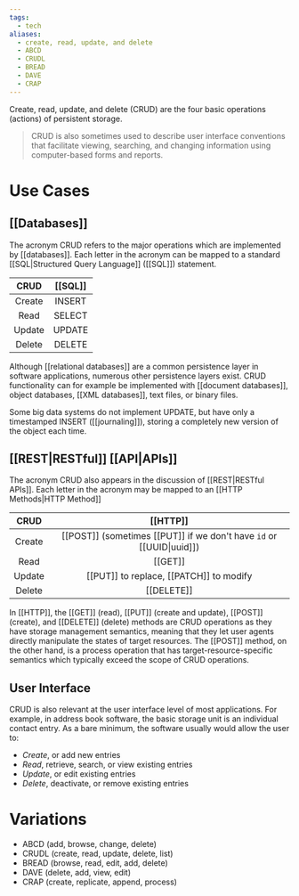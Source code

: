```yaml
---
tags:
  - tech
aliases:
  - create, read, update, and delete
  - ABCD
  - CRUDL
  - BREAD
  - DAVE
  - CRAP
---
```

Create, read, update, and delete (CRUD) are the four basic operations (actions) of persistent storage.
> CRUD is also sometimes used to describe user interface conventions that facilitate viewing, searching, and changing information using computer-based forms and reports.

# Use Cases
## [[Databases]]
The acronym CRUD refers to the major operations which are implemented by [[databases]].
Each letter in the acronym can be mapped to a standard [[SQL|Structured Query Language]] ([[SQL]]) statement.

|  CRUD  |  [[SQL]]   |
| :----: | :----: |
| Create | INSERT |
|  Read  | SELECT |
| Update | UPDATE |
| Delete | DELETE |
Although [[relational databases]] are a common persistence layer in software applications, numerous other persistence layers exist. 
CRUD functionality can for example be implemented with [[document databases]], object databases, [[XML databases]], text files, or binary files.

Some big data systems do not implement UPDATE, but have only a timestamped INSERT ([[journaling]]), storing a completely new version of the object each time.

## [[REST|RESTful]] [[API|APIs]]
The acronym CRUD also appears in the discussion of [[REST|RESTful APIs]].
Each letter in the acronym may be mapped to an [[HTTP Methods|HTTP Method]]

|  CRUD  |                             [[HTTP]]                             |
| :----: | :----------------------------------------------------------: |
| Create | [[POST]] (sometimes [[PUT]] if we don't have `id` or [[UUID\|uuid]]) |
|  Read  |                             [[GET]]                              |
| Update |               [[PUT]] to replace, [[PATCH]] to modify                |
| Delete |                            [[DELETE]]                            |
In [[HTTP]], the [[GET]] (read), [[PUT]] (create and update), [[POST]] (create), and [[DELETE]] (delete) methods are CRUD operations as they have storage management semantics, meaning that they let user agents directly manipulate the states of target resources.
The [[POST]] method, on the other hand, is a process operation that has target-resource-specific semantics which typically exceed the scope of CRUD operations.

## User Interface
CRUD is also relevant at the user interface level of most applications.
For example, in address book software, the basic storage unit is an individual contact entry.
As a bare minimum, the software usually would allow the user to:
- _Create_, or add new entries
- _Read_, retrieve, search, or view existing entries
- _Update_, or edit existing entries
- _Delete_, deactivate, or remove existing entries

# Variations
- ABCD (add, browse, change, delete)
- CRUDL (create, read, update, delete, list)
- BREAD (browse, read, edit, add, delete)
- DAVE (delete, add, view, edit)
- CRAP (create, replicate, append, process)